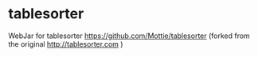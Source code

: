 tablesorter
=======

WebJar for tablesorter https://github.com/Mottie/tablesorter (forked from the original  http://tablesorter.com )

